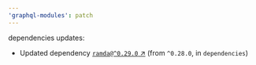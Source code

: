 ```yaml
---
'graphql-modules': patch
---
```

dependencies updates:
  - Updated dependency [`ramda@^0.29.0` ↗︎](https://www.npmjs.com/package/ramda/v/0.29.0) (from `^0.28.0`, in `dependencies`)
